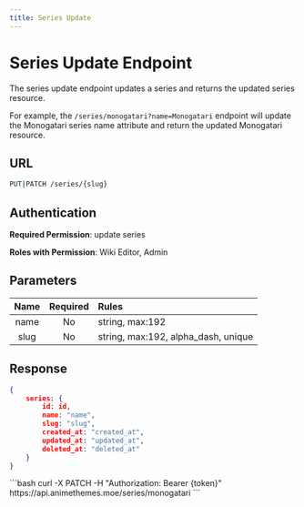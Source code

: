 ```yaml
---
title: Series Update
---
```


<Block>

# Series Update Endpoint

The series update endpoint updates a series and returns the updated series resource.

For example, the `/series/monogatari?name=Monogatari` endpoint will update the Monogatari series name attribute and return the updated Monogatari resource.

## URL

```sh
PUT|PATCH /series/{slug}
```

## Authentication

**Required Permission**: update series

**Roles with Permission**: Wiki Editor, Admin

## Parameters

| Name     | Required | Rules                               |
| :------: | :------: | :---------------------------------- |
| name     | No       | string, max:192                     |
| slug     | No       | string, max:192, alpha_dash, unique |

## Response

```json
{
    series: {
        id: id,
        name: "name",
        slug: "slug",
        created_at: "created_at",
        updated_at: "updated_at",
        deleted_at: "deleted_at"
    }
}
```

<Example>

<CURL>
```bash
curl -X PATCH -H "Authorization: Bearer {token}" https://api.animethemes.moe/series/monogatari
```
</CURL>

</Example>

</Block>